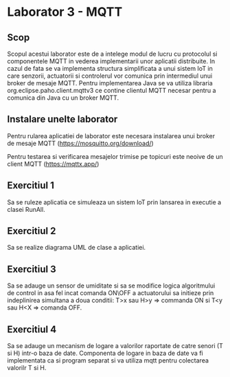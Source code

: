 # Laborator 3 - MQTT

## Scop 

Scopul acestui laborator este de a intelege modul de lucru cu protocolul si componentele MQTT in vederea implementarii unor aplicatii distribuite. In cazul de fata se va implementa structura simplificata a unui sistem IoT in care senzorii, actuatorii si controlerul vor comunica prin intermediul unui broker de mesaje MQTT. Pentru implementarea Java se va utiliza libraria org.eclipse.paho.client.mqttv3 ce contine clientul MQTT necesar pentru a comunica din Java cu un broker MQTT. 

## Instalare unelte laborator

Pentru rularea aplicatiei de laborator este necesara instalarea unui broker de mesaje MQTT (https://mosquitto.org/download/) 

Pentru testarea si verificarea mesajelor trimise pe topicuri este neoive de un client MQTT (https://mqttx.app/)

## Exercitiul 1

Sa se ruleze aplicatia ce simuleaza un sistem IoT prin lansarea in executie a clasei RunAll.

## Exercitiul 2

Sa se realize diagrama UML de clase a aplicatiei. 

## Exercitiul 3

Sa se adauge un sensor de umiditate si sa se modifice logica algoritmului de control in asa fel incat comanda ON\OFF a actuatorului sa initieze prin indeplinirea simultana a doua conditii: T>x sau H>y => commanda ON si T<y sau H<X => comanda OFF. 

## Exercitiul 4 

Sa se adauge un mecanism de logare a valorilor raportate de catre senori (T si H) intr-o baza de date. Componenta de logare in baza de date va fi implementata ca si program separat si va utiliza mqtt pentru colectarea valorilr T si H.  
